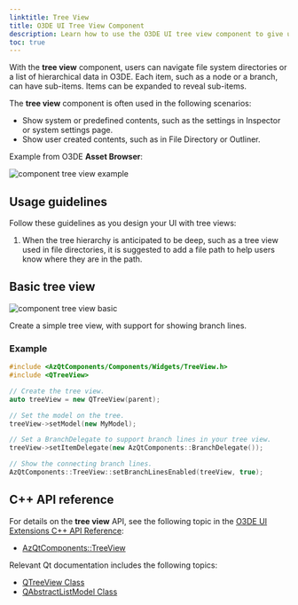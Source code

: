 ```yaml
---
linktitle: Tree View
title: O3DE UI Tree View Component
description: Learn how to use the O3DE UI tree view component to give users a file or list navigation interface in O3DE tools and Gems.
toc: true
---
```


With the **tree view** component, users can navigate file system directories or a list of hierarchical data in O3DE. Each item, such as a node or a branch, can have sub-items. Items can be expanded to reveal sub-items.

The **tree view** component is often used in the following scenarios:
+ Show system or predefined contents, such as the settings in Inspector or system settings page.
+ Show user created contents, such as in File Directory or Outliner.

Example from O3DE **Asset Browser**:

![component tree view example](/images/tools-ui/component-tree-view-example.png)

## Usage guidelines

Follow these guidelines as you design your UI with tree views:

1.  When the tree hierarchy is anticipated to be deep, such as a tree view used in file directories, it is suggested to add a file path to help users know where they are in the path.

## Basic tree view

![component tree view basic](/images/tools-ui/component-tree-view-basic.png)

Create a simple tree view, with support for showing branch lines.

### Example

```cpp
#include <AzQtComponents/Components/Widgets/TreeView.h>
#include <QTreeView>

// Create the tree view.
auto treeView = new QTreeView(parent);

// Set the model on the tree.
treeView->setModel(new MyModel);

// Set a BranchDelegate to support branch lines in your tree view.
treeView->setItemDelegate(new AzQtComponents::BranchDelegate());

// Show the connecting branch lines.
AzQtComponents::TreeView::setBranchLinesEnabled(treeView, true);
```

## C++ API reference

For details on the **tree view** API, see the following topic in the [O3DE UI Extensions C++ API Reference](/docs/api/frameworks/azqtcomponents/namespace_az_qt_components.html):
+  [AzQtComponents::TreeView](/docs/api/frameworks/azqtcomponents/class_az_qt_components_1_1_tree_view.html)

Relevant Qt documentation includes the following topics:
+  [QTreeView Class](https://doc.qt.io/qt-5/qtreeview.html)
+  [QAbstractListModel Class](https://doc.qt.io/qt-5/qabstractlistmodel.html)
